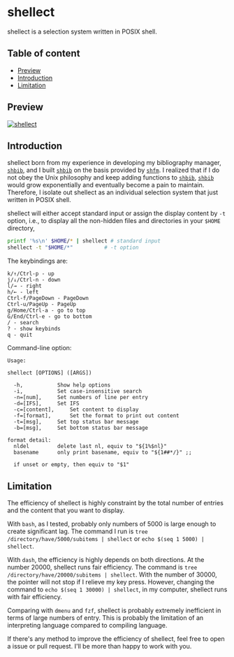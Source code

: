 # shellect

shellect is a selection system written in POSIX shell.

## Table of content


<!-- vim-markdown-toc GFM -->

* [Preview](#preview)
* [Introduction](#introduction)
* [Limitation](#limitation)

<!-- vim-markdown-toc -->

## Preview

[![shellect](https://asciinema.org/a/Cmfl0fJzjY4x3gRGvj5muRgUB.png)](https://asciinema.org/a/Cmfl0fJzjY4x3gRGvj5muRgUB)

## Introduction

shellect born from my experience in developing my bibliography manager, [`shbib`](https://github.com/huijunchen9260/shbib), and I built [`shbib`](https://github.com/huijunchen9260/shbib) on the basis provided by [`shfm`](https://github.com/dylanaraps/shfm). I realized that if I do not obey the Unix philosophy and keep adding functions to [`shbib`](https://github.com/huijunchen9260/shbib), [`shbib`](https://github.com/huijunchen9260/shbib) would grow exponentially and eventually become a pain to maintain. Therefore, I isolate out shellect as an individual selection system that just written in POSIX shell.

shellect will either accept standard input or assign the display content by `-t` option, i.e., to display all the non-hidden files and directories in your `$HOME` directory,

```sh
printf '%s\n' $HOME/* | shellect # standard input
shellect -t "$HOME/*"	       # -t option

```

The keybindings are:

```
k/↑/Ctrl-p - up
j/↓/Ctrl-n - down
l/→ - right
h/← - left
Ctrl-f/PageDown - PageDown
Ctrl-u/PageUp - PageUp
g/Home/Ctrl-a - go to top
G/End/Ctrl-e - go to bottom
/ - search
? - show keybinds
q - quit
```

Command-line option:

```
Usage:

shellect [OPTIONS] ([ARGS])

  -h,			Show help options
  -i,			Set case-insensitive search
  -n=[num],		Set numbers of line per entry
  -d=[IFS],		Set IFS
  -c=[content],		Set content to display
  -f=[format],		Set the format to print out content
  -t=[msg],		Set top status bar message
  -b=[msg],		Set bottom status bar message

format detail:
  nldel			delete last nl, equiv to "${1%$nl}"
  basename		only print basename, equiv to "${1##*/}" ;;

  if unset or empty, then equiv to "$1"
```

## Limitation

The efficiency of shellect is highly constraint by the total number of entries and the content that you want to display.

With `bash`, as I tested, probably only numbers of 5000 is large enough to create significant lag. The command I run is `tree /directory/have/5000/subitems | shellect` or `echo $(seq 1 5000) | shellect`.

With `dash`, the efficiency is highly depends on both directions. At the number 20000, shellect runs fair efficiency. The command is `tree /directory/have/20000/subitems | shellect`. With the number of 30000, the pointer will not stop if I relieve my key press. However, changing the command to `echo $(seq 1 30000) | shellect`, in my computer, shellect runs with fair efficiency.

Comparing with `dmenu` and `fzf`, shellect is probably extremely inefficient in terms of large numbers of entry. This is probably the limitation of an interpreting language compared to compiling language.

If there's any method to improve the efficiency of shellect, feel free to open a issue or pull request. I'll be more than happy to work with you.
